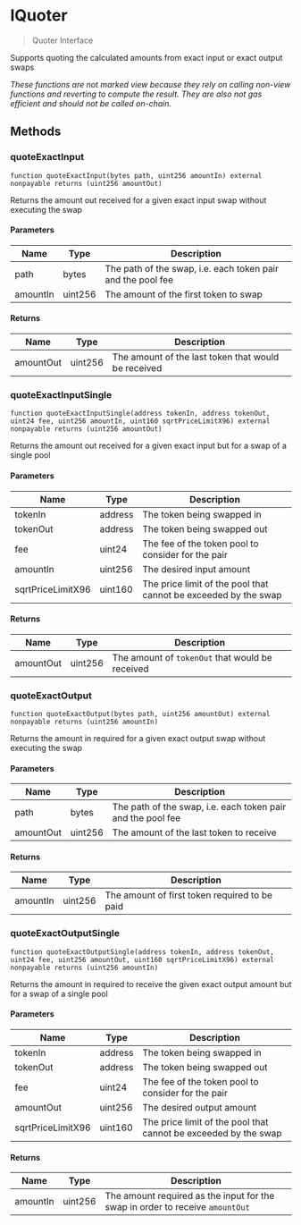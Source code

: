 # IQuoter



> Quoter Interface

Supports quoting the calculated amounts from exact input or exact output swaps

*These functions are not marked view because they rely on calling non-view functions and reverting to compute the result. They are also not gas efficient and should not be called on-chain.*

## Methods

### quoteExactInput

```solidity
function quoteExactInput(bytes path, uint256 amountIn) external nonpayable returns (uint256 amountOut)
```

Returns the amount out received for a given exact input swap without executing the swap



#### Parameters

| Name | Type | Description |
|---|---|---|
| path | bytes | The path of the swap, i.e. each token pair and the pool fee
| amountIn | uint256 | The amount of the first token to swap

#### Returns

| Name | Type | Description |
|---|---|---|
| amountOut | uint256 | The amount of the last token that would be received

### quoteExactInputSingle

```solidity
function quoteExactInputSingle(address tokenIn, address tokenOut, uint24 fee, uint256 amountIn, uint160 sqrtPriceLimitX96) external nonpayable returns (uint256 amountOut)
```

Returns the amount out received for a given exact input but for a swap of a single pool



#### Parameters

| Name | Type | Description |
|---|---|---|
| tokenIn | address | The token being swapped in
| tokenOut | address | The token being swapped out
| fee | uint24 | The fee of the token pool to consider for the pair
| amountIn | uint256 | The desired input amount
| sqrtPriceLimitX96 | uint160 | The price limit of the pool that cannot be exceeded by the swap

#### Returns

| Name | Type | Description |
|---|---|---|
| amountOut | uint256 | The amount of `tokenOut` that would be received

### quoteExactOutput

```solidity
function quoteExactOutput(bytes path, uint256 amountOut) external nonpayable returns (uint256 amountIn)
```

Returns the amount in required for a given exact output swap without executing the swap



#### Parameters

| Name | Type | Description |
|---|---|---|
| path | bytes | The path of the swap, i.e. each token pair and the pool fee
| amountOut | uint256 | The amount of the last token to receive

#### Returns

| Name | Type | Description |
|---|---|---|
| amountIn | uint256 | The amount of first token required to be paid

### quoteExactOutputSingle

```solidity
function quoteExactOutputSingle(address tokenIn, address tokenOut, uint24 fee, uint256 amountOut, uint160 sqrtPriceLimitX96) external nonpayable returns (uint256 amountIn)
```

Returns the amount in required to receive the given exact output amount but for a swap of a single pool



#### Parameters

| Name | Type | Description |
|---|---|---|
| tokenIn | address | The token being swapped in
| tokenOut | address | The token being swapped out
| fee | uint24 | The fee of the token pool to consider for the pair
| amountOut | uint256 | The desired output amount
| sqrtPriceLimitX96 | uint160 | The price limit of the pool that cannot be exceeded by the swap

#### Returns

| Name | Type | Description |
|---|---|---|
| amountIn | uint256 | The amount required as the input for the swap in order to receive `amountOut`




